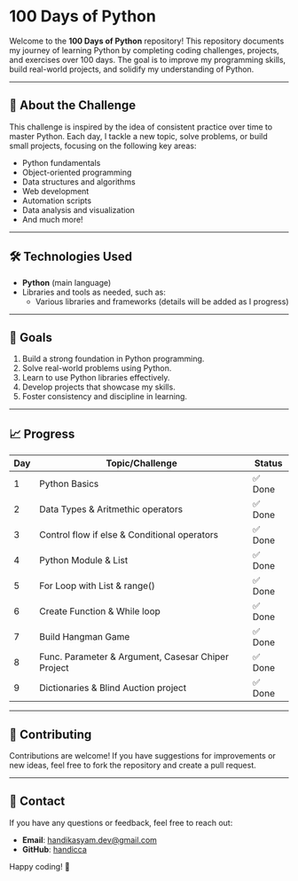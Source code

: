 # 100 Days of Python

Welcome to the **100 Days of Python** repository! This repository documents my journey of learning Python by completing coding challenges, projects, and exercises over 100 days. The goal is to improve my programming skills, build real-world projects, and solidify my understanding of Python.

---

## 🚀 About the Challenge

This challenge is inspired by the idea of consistent practice over time to master Python. Each day, I tackle a new topic, solve problems, or build small projects, focusing on the following key areas:

- Python fundamentals
- Object-oriented programming
- Data structures and algorithms
- Web development
- Automation scripts
- Data analysis and visualization
- And much more!

---

## 🛠 Technologies Used

- **Python** (main language)
- Libraries and tools as needed, such as:
  - Various libraries and frameworks (details will be added as I progress)

---

## 🌟 Goals

1. Build a strong foundation in Python programming.
2. Solve real-world problems using Python.
3. Learn to use Python libraries effectively.
4. Develop projects that showcase my skills.
5. Foster consistency and discipline in learning.

---

## 📈 Progress

| Day | Topic/Challenge                                    | Status         |
| --- | -------------------------------------------------- | -------------- |
| 1   | Python Basics                                      | ✅ Done        |
| 2   | Data Types & Aritmethic operators                  | ✅ Done        |
| 3   | Control flow if else & Conditional operators       | ✅ Done        |
| 4   | Python Module & List                               | ✅ Done        |
| 5   | For Loop with List & range()                       | ✅ Done        |
| 6   | Create Function & While loop                       | ✅ Done        |
| 7   | Build Hangman Game                                 | ✅ Done        |
| 8   | Func. Parameter & Argument, Casesar Chiper Project | ✅ Done        |
| 9   | Dictionaries & Blind Auction project               | ✅ Done        |

---

## 🤝 Contributing

Contributions are welcome! If you have suggestions for improvements or new ideas, feel free to fork the repository and create a pull request.

---

## 📧 Contact

If you have any questions or feedback, feel free to reach out:

- **Email**: handikasyam.dev@gmail.com
- **GitHub**: [handicca](https://github.com/handicca)

Happy coding! 🎉
